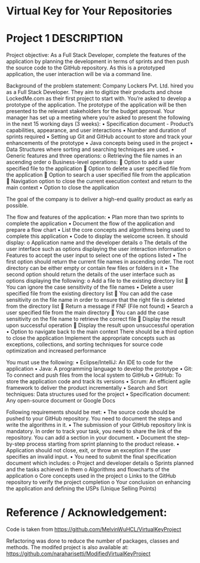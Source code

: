 # Virtual Key for Your Repositories

# Project 1  DESCRIPTION

Project objective: 
As a Full Stack Developer, complete the features of the application by planning the development in terms of sprints and then push the source code to the GitHub repository. As this is a prototyped application, the user interaction will be via a command line. 
 
Background of the problem statement:
Company Lockers Pvt. Ltd. hired you as a Full Stack Developer. They aim to digitize their products and chose LockedMe.com as their first project to start with. You’re asked to develop a prototype of the application. The prototype of the application will be then presented to the relevant stakeholders for the budget approval. Your manager has set up a meeting where you’re asked to present the following in the next 15 working days (3 weeks): 
•	Specification document - Product’s capabilities, appearance, and user interactions
•	Number and duration of sprints required 
•	Setting up Git and GitHub account to store and track your enhancements of the prototype 
•	Java concepts being used in the project 
•	Data Structures where sorting and searching techniques are used. 
•	Generic features and three operations: 
o	Retrieving the file names in an ascending order
o	Business-level operations:
	Option to add a user specified file to the application
	Option to delete a user specified file from the application
	Option to search a user specified file from the application
	Navigation option to close the current execution context and return to the main context
•	Option to close the application
 
The goal of the company is to deliver a high-end quality product as early as possible. 
 
The flow and features of the application:
•	Plan more than two sprints to complete the application
•	Document the flow of the application and prepare a flow chart 
•	List the core concepts and algorithms being used to complete this application
•	Code to display the welcome screen. It should display:
o	Application name and the developer details 
o	The details of the user interface such as options displaying the user interaction information 
o	Features to accept the user input to select one of the options listed 
•	The first option should return the current file names in ascending order. The root directory can be either empty or contain few files or folders in it
•	 The second option should return the details of the user interface such as options displaying the following:
o	Add a file to the existing directory list
	You can ignore the case sensitivity of the file names 
•	Delete a user specified file from the existing directory list
	You can add the case sensitivity on the file name in order to ensure that the right file is deleted from the directory list
	Return a message if FNF (File not found)
•	Search a user specified file from the main directory
	You can add the case sensitivity on the file name to retrieve the correct file
	Display the result upon successful operation
	Display the result upon unsuccessful operation
•	Option to navigate back to the main context
	There should be a third option to close the application
	Implement the appropriate concepts such as exceptions, collections, and sorting techniques for source code optimization and increased performance 

 
You must use the following:
•	Eclipse/IntelliJ: An IDE to code for the application 
•	Java: A programming language to develop the prototype 
•	Git: To connect and push files from the local system to GitHub 
•	GitHub: To store the application code and track its versions 
•	Scrum: An efficient agile framework to deliver the product incrementally 
•	Search and Sort techniques: Data structures used for the project 
•	Specification document: Any open-source document or Google Docs 

 
Following requirements should be met:
•	The source code should be pushed to your GitHub repository. You need to document the steps and write the algorithms in it.
•	The submission of your GitHub repository link is mandatory. In order to track your task, you need to share the link of the repository. You can add a section in your document. 
•	Document the step-by-step process starting from sprint planning to the product release. 
•	Application should not close, exit, or throw an exception if the user specifies an invalid input.
•	You need to submit the final specification document which includes: 
o	Project and developer details 
o	Sprints planned and the tasks achieved in them 
o	Algorithms and flowcharts of the application 
o	Core concepts used in the project 
o	Links to the GitHub repository to verify the project completion 
o	Your conclusion on enhancing the application and defining the USPs (Unique Selling Points)

# Reference / Acknowledgement:
Code is taken from https://github.com/MelvinWuHCL/VirtualKeyProject 

Refactoring was done to reduce the number of packages, classes and methods.
The modifed project is also available at:  https://github.com/naraharisetti/ModifiedVirtualKeyProject 
